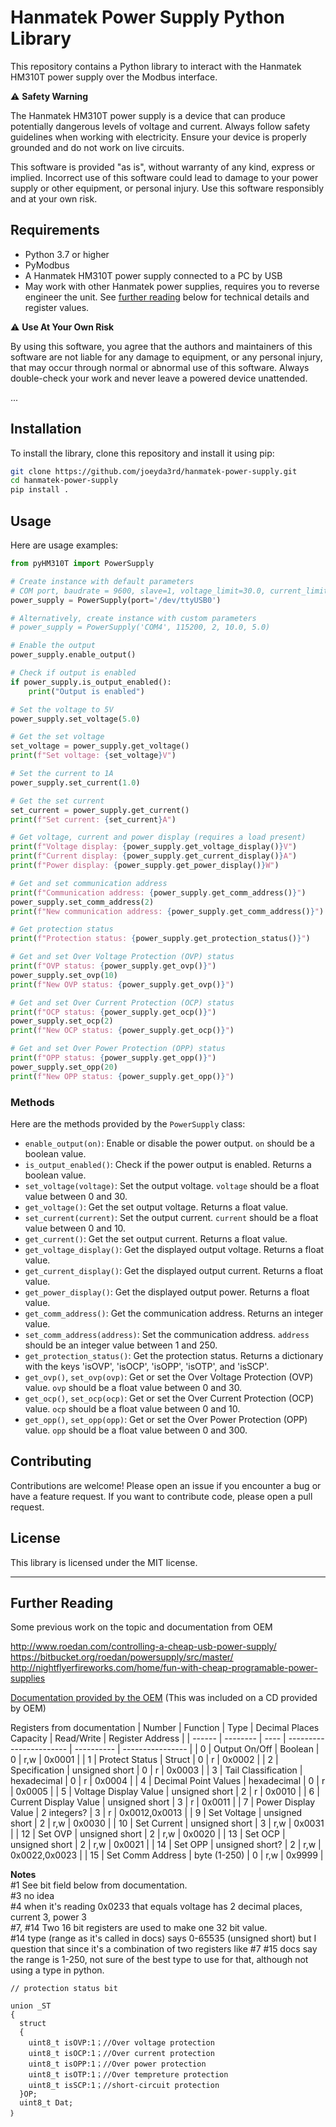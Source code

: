 # Hanmatek Power Supply Python Library

This repository contains a Python library to interact with the Hanmatek HM310T power supply over the Modbus interface.  


⚠️ **Safety Warning**

The Hanmatek HM310T power supply is a device that can produce potentially dangerous levels of voltage and current. Always follow safety guidelines when working with electricity. Ensure your device is properly grounded and do not work on live circuits. 

This software is provided "as is", without warranty of any kind, express or implied. Incorrect use of this software could lead to damage to your power supply or other equipment, or personal injury. Use this software responsibly and at your own risk.

## Requirements

- Python 3.7 or higher
- PyModbus
- A Hanmatek HM310T power supply connected to a PC by USB
- May work with other Hanmatek power supplies, requires you to reverse engineer the unit. See [further reading](#further-reading) below for technical details and register values.

⚠️ **Use At Your Own Risk**

By using this software, you agree that the authors and maintainers of this software are not liable for any damage to equipment, or any personal injury, that may occur through normal or abnormal use of this software. Always double-check your work and never leave a powered device unattended.

...

## Installation

To install the library, clone this repository and install it using pip:

```bash
git clone https://github.com/joeyda3rd/hanmatek-power-supply.git
cd hanmatek-power-supply
pip install .
```

## Usage

Here are usage examples:

```python
from pyHM310T import PowerSupply

# Create instance with default parameters
# COM port, baudrate = 9600, slave=1, voltage_limit=30.0, current_limit=10.0):
power_supply = PowerSupply(port='/dev/ttyUSB0')

# Alternatively, create instance with custom parameters
# power_supply = PowerSupply('COM4', 115200, 2, 10.0, 5.0)

# Enable the output
power_supply.enable_output()

# Check if output is enabled
if power_supply.is_output_enabled():
    print("Output is enabled")

# Set the voltage to 5V
power_supply.set_voltage(5.0)

# Get the set voltage
set_voltage = power_supply.get_voltage()
print(f"Set voltage: {set_voltage}V")

# Set the current to 1A
power_supply.set_current(1.0)

# Get the set current
set_current = power_supply.get_current()
print(f"Set current: {set_current}A")

# Get voltage, current and power display (requires a load present)
print(f"Voltage display: {power_supply.get_voltage_display()}V")
print(f"Current display: {power_supply.get_current_display()}A")
print(f"Power display: {power_supply.get_power_display()}W")

# Get and set communication address
print(f"Communication address: {power_supply.get_comm_address()}")
power_supply.set_comm_address(2)
print(f"New communication address: {power_supply.get_comm_address()}")

# Get protection status
print(f"Protection status: {power_supply.get_protection_status()}")

# Get and set Over Voltage Protection (OVP) status
print(f"OVP status: {power_supply.get_ovp()}")
power_supply.set_ovp(10)
print(f"New OVP status: {power_supply.get_ovp()}")

# Get and set Over Current Protection (OCP) status
print(f"OCP status: {power_supply.get_ocp()}")
power_supply.set_ocp(2)
print(f"New OCP status: {power_supply.get_ocp()}")

# Get and set Over Power Protection (OPP) status
print(f"OPP status: {power_supply.get_opp()}")
power_supply.set_opp(20)
print(f"New OPP status: {power_supply.get_opp()}")

```

### Methods

Here are the methods provided by the `PowerSupply` class:

- `enable_output(on)`: Enable or disable the power output. `on` should be a boolean value.
- `is_output_enabled()`: Check if the power output is enabled. Returns a boolean value.
- `set_voltage(voltage)`: Set the output voltage. `voltage` should be a float value between 0 and 30.
- `get_voltage()`: Get the set output voltage. Returns a float value.
- `set_current(current)`: Set the output current. `current` should be a float value between 0 and 10.
- `get_current()`: Get the set output current. Returns a float value.
- `get_voltage_display()`: Get the displayed output voltage. Returns a float value.
- `get_current_display()`: Get the displayed output current. Returns a float value.
- `get_power_display()`: Get the displayed output power. Returns a float value.
- `get_comm_address()`: Get the communication address. Returns an integer value.
- `set_comm_address(address)`: Set the communication address. `address` should be an integer value between 1 and 250.
- `get_protection_status()`: Get the protection status. Returns a dictionary with the keys 'isOVP', 'isOCP', 'isOPP', 'isOTP', and 'isSCP'.
- `get_ovp()`, `set_ovp(ovp)`: Get or set the Over Voltage Protection (OVP) value. `ovp` should be a float value between 0 and 30.
- `get_ocp()`, `set_ocp(ocp)`: Get or set the Over Current Protection (OCP) value. `ocp` should be a float value between 0 and 10.
- `get_opp()`, `set_opp(opp)`: Get or set the Over Power Protection (OPP) value. `opp` should be a float value between 0 and 300.

## Contributing

Contributions are welcome! Please open an issue if you encounter a bug or have a feature request. If you want to contribute code, please open a pull request.

## License

This library is licensed under the MIT license.

---
## Further Reading

Some previous work on the topic and documentation from OEM 

http://www.roedan.com/controlling-a-cheap-usb-power-supply/  
https://bitbucket.org/roedan/powersupply/src/master/  
http://nightflyerfireworks.com/home/fun-with-cheap-programable-power-supplies

[Documentation provided by the OEM](OEM-docs/Modbus.pdf) (This was included on a CD provided by OEM)

Registers from documentation
| Number | Function | Type | Decimal Places Capacity | Read/Write | Register Address |
| ------ | -------- | ---- | ----------------------- | ---------- | ---------------- |
| 0 | Output On/Off | Boolean | 0 | r,w | 0x0001 |
| 1 | Protect Status | Struct | 0 | r | 0x0002 |
| 2 | Specification | unsigned short | 0 | r | 0x0003 |
| 3 | Tail Classification | hexadecimal | 0 | r | 0x0004 |
| 4 | Decimal Point Values | hexadecimal | 0 | r | 0x0005 |
| 5 | Voltage Display Value | unsigned short | 2 | r | 0x0010 |
| 6 | Current Display Value | unsigned short | 3 | r | 0x0011 |
| 7 | Power Display Value | 2 integers? | 3 | r | 0x0012,0x0013 |
| 9 | Set Voltage | unsigned short | 2 | r,w | 0x0030 |
| 10 | Set Current | unsigned short | 3 | r,w | 0x0031 |
| 12 | Set OVP | unsigned short | 2 | r,w | 0x0020 |
| 13 | Set OCP | unsigned short | 2 | r,w | 0x0021 |
| 14 | Set OPP | unsigned short? | 2 | r,w | 0x0022,0x0023 |
| 15 | Set Comm Address | byte (1-250) | 0 |  r,w | 0x9999 |

**Notes**  
#1 See bit field below from documentation.   
#3 no idea  
#4 when it's reading 0x0233 that equals voltage has 2 decimal places, current 3, power 3  
#7, #14 Two 16 bit registers are used to make one 32 bit value.  
#14 type (range as it's called in docs) says 0-65535 (unsigned short) but I question that since it's a combination of two registers like #7
#15 docs say the range is 1-250, not sure of the best type to use for that, although not using a type in python. 

```
// protection status bit

union _ST
{
  struct
  {
    uint8_t isOVP:1；//Over voltage protection 
    uint8_t isOCP:1；//Over current protection
    uint8_t isOPP:1；//Over power protection
    uint8_t isOTP:1；//Over tempreture protection
    uint8_t isSCP:1；//short-circuit protection
  }OP;
  uint8_t Dat;
｝
```
